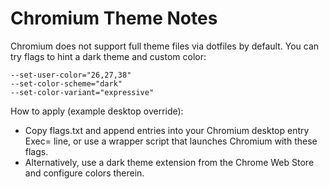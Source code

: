 # Chromium Theme Notes

Chromium does not support full theme files via dotfiles by default. You can try flags to hint a dark theme and custom color:

```
--set-user-color="26,27,38"
--set-color-scheme="dark"
--set-color-variant="expressive"
```

How to apply (example desktop override):
- Copy flags.txt and append entries into your Chromium desktop entry Exec= line, or use a wrapper script that launches Chromium with these flags.
- Alternatively, use a dark theme extension from the Chrome Web Store and configure colors therein.
